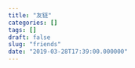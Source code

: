 ```yaml
---
title: "友链"
categories: []
tags: []
draft: false
slug: "friends"
date: "2019-03-28T17:39:00.000000"
---
```



